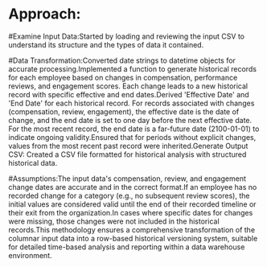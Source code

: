# Approach:
#Examine Input Data:Started by loading and reviewing the input CSV to understand its structure and the types of data it contained.

#Data Transformation:Converted date strings to datetime objects for accurate processing.Implemented a function to generate historical records for each employee based on changes in compensation, performance reviews, and engagement scores. Each change leads to a new historical record with specific effective and end dates.Derived 'Effective Date' and 'End Date' for each historical record. For records associated with changes (compensation, review, engagement), the effective date is the date of change, and the end date is set to one day before the next effective date. For the most recent record, the end date is a far-future date (2100-01-01) to indicate ongoing validity.Ensured that for periods without explicit changes, values from the most recent past record were inherited.Generate Output CSV: Created a CSV file formatted for historical analysis with structured historical data.

#Assumptions:The input data's compensation, review, and engagement change dates are accurate and in the correct format.If an employee has no recorded change for a category (e.g., no subsequent review scores), the initial values are considered valid until the end of their recorded timeline or their exit from the organization.In cases where specific dates for changes were missing, those changes were not included in the historical records.This methodology ensures a comprehensive transformation of the columnar input data into a row-based historical versioning system, suitable for detailed time-based analysis and reporting within a data warehouse environment.
